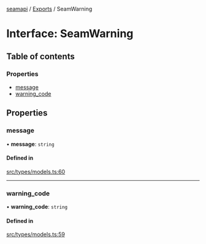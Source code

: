 [seamapi](../README.md) / [Exports](../modules.md) / SeamWarning

# Interface: SeamWarning

## Table of contents

### Properties

- [message](SeamWarning.md#message)
- [warning\_code](SeamWarning.md#warning_code)

## Properties

### message

• **message**: `string`

#### Defined in

[src/types/models.ts:60](https://github.com/seamapi/javascript/blob/main/src/types/models.ts#L60)

___

### warning\_code

• **warning\_code**: `string`

#### Defined in

[src/types/models.ts:59](https://github.com/seamapi/javascript/blob/main/src/types/models.ts#L59)

